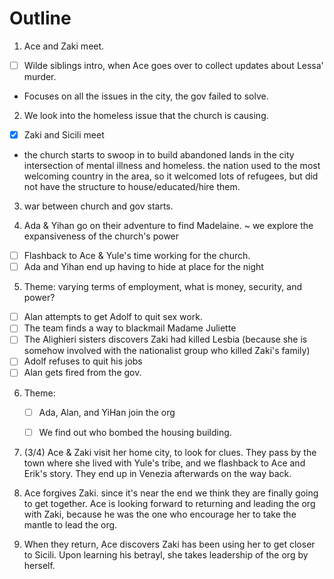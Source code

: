 # Outline

1. Ace and Zaki meet.
  - [ ] Wilde siblings intro, when Ace goes over to collect updates about Lessa' murder.
  - Focuses on all the issues in the city, the gov failed to solve.
  
2. We look into the homeless issue that the church is causing.
  - [x] Zaki and Sicili meet
  - the church starts to swoop in to build abandoned lands in the city
   intersection of mental illness and homeless. the nation used to the most welcoming country in the area, so it welcomed lots of refugees, but did not have the structure to house/educated/hire them.
  
3. war between church and gov starts.

4. Ada & Yihan go on their adventure to find Madelaine. ~ we explore the expansiveness of the church's power
  - [ ] Flashback to Ace & Yule's time working for the church.
  - [ ] Ada and Yihan end up having to hide at place for the night
  
5. Theme: varying terms of employment, what is money, security, and power?
  - [ ] Alan attempts to get Adolf to quit sex work.
  - [ ] The team finds a way to blackmail Madame Juliette
  - [ ] The Alighieri sisters discovers Zaki had killed Lesbia (because she is somehow involved with the nationalist group who killed Zaki's family)
  - [ ] Adolf refuses to quit his jobs
  - [ ] Alan gets fired from the gov.
  
6. Theme:

   - [ ] Ada, Alan, and YiHan join the org
   - [ ] We find out who bombed the housing building.

   

7. (3/4) Ace & Zaki visit her home city, to look for clues. They pass by the town where she lived with Yule's tribe, and we flashback to Ace and Erik's story. They end up in Venezia afterwards on the way back.

8. Ace forgives Zaki. since it's near the end we think they are finally going to get together. Ace is looking forward to returning and leading the org with Zaki, because he was the one who encourage her to take the mantle to lead the org.

9. When they return, Ace discovers Zaki has been using her to get closer to  Sicili. Upon learning his betrayl, she takes leadership of the org by herself.
